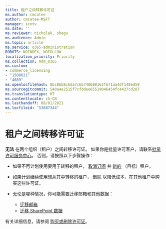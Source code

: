 ```yaml
---
title: 租户之间转移许可证
ms.author: cmcatee
author: cmcatee-MSFT
manager: scotv
ms.date: ''
ms.reviewer: nicholak, shegu
ms.audience: Admin
ms.topic: article
ms.service: o365-administration
ROBOTS: NOINDEX, NOFOLLOW
localization_priority: Priority
ms.collection: Adm_O365
ms.custom:
- commerce_licensing
- "1500021"
- "4689"
ms.openlocfilehash: 8bc86b8c6da7c6b740688362f671aa4df148ed59
ms.sourcegitcommit: 540a4e2515f7cfddee65519046454fc4437cd287
ms.translationtype: HT
ms.contentlocale: zh-CN
ms.lasthandoff: 08/01/2021
ms.locfileid: "53687344"
---
```

# <a name="transfer-licenses-between-tenants"></a>租户之间转移许可证

**无法** 在两个组织（租户）之间转移许可证。 如果你是批量许可客户，请联系[批量许可服务中心](https://support.microsoft.com/help/4471406/how-to-contact-the-microsoft-volume-licensing-service-center)。 否则，请按照以下步骤操作：

- 如果不再计划使用要用于转移的租户， [取消订阅](https://admin.microsoft.com/Adminportal/Home?source=applauncher#/subscriptions) 并 [新的](https://www.microsoft.com/microsoft-365/business/compare-all-microsoft-365-business-products?rtc=2&activetab=tab:primaryr2) （目标）租户。
- 如果计划继续使用想从其中转移的租户， [删除](/microsoft-365/commerce/licenses/buy-licenses#buy-or-remove-licenses-for-your-business-subscription) 以降低成本，在其他租户中购买这些许可证。
- 无论是哪种情况，你可能需要迁移邮箱和其他数据：

    - [迁移邮箱](/Exchange/mailbox-migration/migrate-mailboxes-across-tenants)
    - [迁移 SharePoint 数据](https://aka.ms/modernSpoAdminCenter/CloudContentMigrations)

有关详细信息，请参阅 [购买或删除许可证](/microsoft-365/commerce/licenses/buy-licenses)。